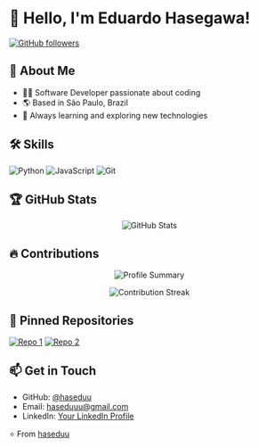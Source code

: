 # 👋 Hello, I'm Eduardo Hasegawa!

[![GitHub followers](https://img.shields.io/github/followers/haseduu?style=social)](https://github.com/haseduu)

## 👤 About Me

- 🧑‍💻 Software Developer passionate about coding
- 🌎 Based in São Paulo, Brazil
- 🚀 Always learning and exploring new technologies

## 🛠️ Skills

![Python](https://img.shields.io/badge/-Python-3776AB?style=flat-square&logo=Python&logoColor=white)
![JavaScript](https://img.shields.io/badge/-JavaScript-F7DF1E?style=flat-square&logo=javascript&logoColor=black)
![Git](https://img.shields.io/badge/-Git-F05032?style=flat-square&logo=git&logoColor=white)

## 🏆 GitHub Stats

<p align="center">
  <img src="https://github-readme-stats.vercel.app/api?username=haseduu&show_icons=true&hide_title=true&count_private=true&theme=radical" alt="GitHub Stats" />
</p>


## 🔥 Contributions

<p align="center">
  <img src="https://github-profile-summary-cards.vercel.app/api/cards/profile-details?username=haseduu&theme=radical" alt="Profile Summary" />
</p>
<p align="center">
  <img src="https://github-readme-streak-stats.herokuapp.com/?user=haseduu&theme=radical" alt="Contribution Streak" />
</p>

## 📌 Pinned Repositories

[![Repo 1](https://github-readme-stats.vercel.app/api/pin/?username=haseduu&repo=truco-IA&theme=radical)](https://github.com/haseduu/truco-IA)
[![Repo 2](https://github-readme-stats.vercel.app/api/pin/?username=haseduu&repo=live_chess_ratings&theme=radical)](https://github.com/haseduu/live_chess_ratings)

## 📫 Get in Touch

- GitHub: [@haseduu](https://github.com/haseduu)
- Email: haseduuu@gmail.com
- LinkedIn: [Your LinkedIn Profile](https://www.linkedin.com/in/eduardo-hasegawa-79a075290/)

⭐️ From [haseduu](https://github.com/haseduu)
